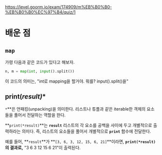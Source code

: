 https://level.goorm.io/exam/174909/m%EB%B0%B0-%EB%B0%B0%EC%97%B4/quiz/1

# 배운 점
## ```map```
가령 다음과 같은 코드가 있다고 해보자.
```python
n, m = map(int, input().split())
```
이 코드의 의미는, "int로 mapping을 할거야. 뭐를? input().split()을"

## print(*result)**
`*`**은 언패킹(unpacking)을 의미한다. 리스트나 튜플과 같은 iterable한 객체의 요소들을 풀어서 전달하는 역할을 한다.

**`print(*result)`**는 **`result`** 리스트의 각 요소를 공백을 사이에 두고 개별적으로 출력하라는 의미다. 즉, 리스트의 요소들을 풀어서 개별적으로 **`print`** 함수에 전달한다.

예를 들어, **`result`**가 **`[3, 6, 3, 12, 15, 6, 21]`**이라면, **`print(*result)`의 결과로,** "3 6 3 12 15 6 21"이 출력된다.